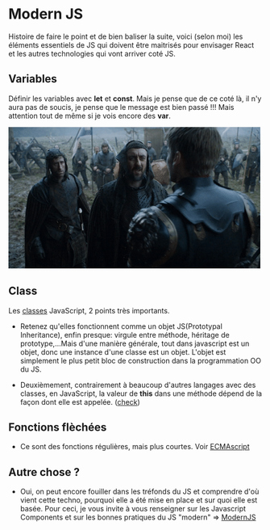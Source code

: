 # Modern JS

Histoire de faire le point et de bien baliser la suite, voici (selon moi) les éléments essentiels de JS qui doivent être maitrisés pour envisager React et les autres technologies qui vont arriver coté JS.

## Variables

Définir les variables avec **let** et **const**.
Mais je pense que de ce coté là, il n'y aura pas de soucis, je pense que le message est bien passé !!!
Mais attention tout de même si je vois encore des **var**.

![clac](./got.gif)

## Class

Les [classes](https://developer.mozilla.org/en-US/docs/Web/JavaScript/Reference/Classes) JavaScript, 2 points très importants.

- Retenez qu'elles fonctionnent comme un objet JS(Prototypal Inheritance), enfin presque: virgule entre méthode, héritage de prototype,...Mais d'une manière générale, tout dans javascript est un objet, donc une instance d'une classe est un objet. L'objet est simplement le plus petit bloc de construction dans la programmation OO du JS.

- Deuxièmement, contrairement à beaucoup d'autres langages avec des classes, en JavaScript, la valeur de **this** dans une méthode dépend de la façon dont elle est appelée. ([check](https://developer.mozilla.org/en-US/docs/Web/JavaScript/Reference/Classes#Boxing_with_prototype_and_static_methods))

## Fonctions flèchées

- Ce sont des fonctions régulières, mais plus courtes. Voir [ECMAscript](./1.ECMAscript.md)

## Autre chose ?

- Oui, on peut encore fouiller dans les tréfonds du JS et comprendre d'où vient cette techno, pourquoi elle a été mise en place et sur quoi elle est basée.
Pour ceci, je vous invite à vous renseigner sur les Javascript Components et sur les bonnes pratiques du JS "modern" => [ModernJS](https://www.modernjs.com/)
